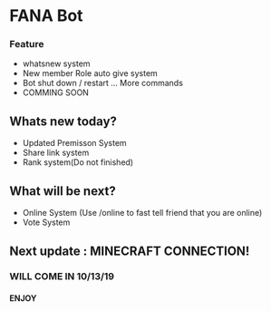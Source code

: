 #  FANA Bot
### Feature
- whatsnew system
- New member Role auto give system
- Bot shut down / restart ... More commands
- COMMING SOON

## Whats new today?
- Updated Premisson System
- Share link system 
- Rank system(Do not finished)

## What will be next?
- Online System (Use /online to fast tell friend that you are online)
- Vote System

## Next update : MINECRAFT CONNECTION!
### WILL COME IN 10/13/19
#### ENJOY
